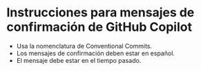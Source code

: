# Instrucciones para mensajes de confirmación de GitHub Copilot
- Usa la nomenclatura de Conventional Commits.
- Los mensajes de confirmación deben estar en español.
- El mensaje debe estar en el tiempo pasado.
